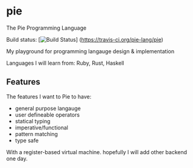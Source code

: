 pie
===

The Pie Programming Language

Build status: 
[![Build Status](https://secure.travis-ci.org/pie-lang/pie.svg)]
(https://travis-ci.org/pie-lang/pie)


My playground for programming langauge design & implementation

Languages I will learn from: Ruby, Rust, Haskell

## Features

The features I want to Pie to have:

- general purpose langauge
- user defineable operators
- statical typing
- imperative/functional
- pattern matching
- type safe



With a register-based virtual machine. hopefully I will add other backend one day.
